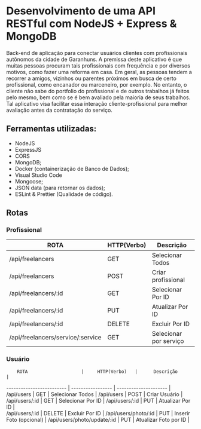 # Desenvolvimento de uma API RESTful com NodeJS + Express & MongoDB
Back-end de aplicação para conectar usuários clientes com profissionais autônomos da cidade de Garanhuns. 
A premissa deste aplicativo é que muitas pessoas procuram tais profissionais com frequência e por diversos motivos, como fazer uma reforma em casa.
Em geral, as pessoas tendem a recorrer a amigos, vizinhos ou parentes próximos em busca de certo profissional, como encanador ou marceneiro, por exemplo. 
No entanto, o cliente não sabe do portfolio do profissional e de outros trabalhos já feitos pelo mesmo, bem como se é bem avaliado pela maioria de seus trabalhos.
Tal aplicativo visa facilitar essa interação cliente-profissional para melhor avaliação antes da contratação do serviço.

## Ferramentas utilizadas:

- NodeJS
- ExpressJS
- CORS
- MongoDB;
- Docker (containerização de Banco de Dados);
- Visual Studio Code
- Mongoose;
- JSON data (para retornar os dados);
- ESLint & Prettier (Qualidade de código).

## Rotas

### Profissional

  ROTA                    |     HTTP(Verbo)   |      Descrição        | 
------------------------- | ----------------- | --------------------- |
/api/freelancers                  |     GET        | Selecionar Todos       | 
/api/freelancers                  |     POST       | Criar profissional     | 
/api/freelancers/:id              |     GET        | Selecionar Por ID      | 
/api/freelancers/:id              |     PUT        | Atualizar Por ID       |    
/api/freelancers/:id              |     DELETE     | Excluir Por ID         |
/api/freelancers/service/:service |     GET        | Selecionar por serviço |

### Usuário

        ROTA                    |     HTTP(Verbo)   |      Descrição        | 
------------------------- | ----------------- | --------------------- |
/api/users                  |       GET         | Selecionar Todos        | 
/api/users                  |       POST        | Criar Usuário           | 
/api/users/:id              |       GET         | Selecionar Por ID       | 
/api/users/:id              |       PUT         | Atualizar Por ID        |    
/api/users/:id              |       DELETE      | Excluir Por ID          |
/api/users/photo/:id        |       PUT         | Inserir Foto (opcional) |
/api/users/photo/update/:id |       PUT         | Atualizar Foto por ID   |
